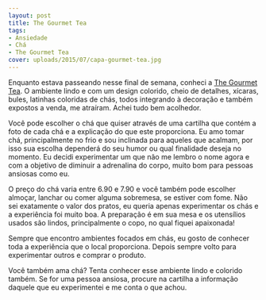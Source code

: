 ```yaml
---
layout: post
title: The Gourmet Tea
tags:
- Ansiedade
- Chá
- The Gourmet Tea
cover: uploads/2015/07/capa-gourmet-tea.jpg
---
```


Enquanto estava passeando nesse final de semana, conheci a <a href="http://thegourmettea.com.br/">The Gourmet Tea</a>. O ambiente lindo e com um design colorido, cheio de detalhes, xícaras, bules, latinhas coloridas de chás, todos integrando à decoração e também expostos a venda, me atraíram. Achei tudo bem acolhedor.

Você pode escolher o chá que quiser através de uma cartilha que contém a foto de cada chá e a explicação do que este proporciona. Eu amo tomar chá, principalmente no frio e sou inclinada para aqueles que acalmam, por isso sua escolha dependerá do seu humor ou qual finalidade deseja no momento. Eu decidi experimentar um que não me lembro o nome agora e com a objetivo de diminuir a adrenalina do corpo, muito bom para pessoas ansiosas como eu.

O preço do chá varia entre 6.90 e 7.90 e você também pode escolher almoçar, lanchar ou comer alguma sobremesa, se estiver com fome. Não sei exatamente o valor dos pratos, eu queria apenas experimentar os chás e a experiência foi muito boa. A preparação é em sua mesa e os utensílios usados são lindos, principalmente o copo, no qual fiquei apaixonada!

Sempre que encontro ambientes focados em chás, eu gosto de conhecer toda a experiência que o local proporciona. Depois sempre volto para experimentar outros e comprar o produto.

Você também ama chá? Tenta conhecer esse ambiente lindo e colorido também. Se for uma pessoa ansiosa, procure na cartilha a informação daquele que eu experimentei e me conta o que achou.
